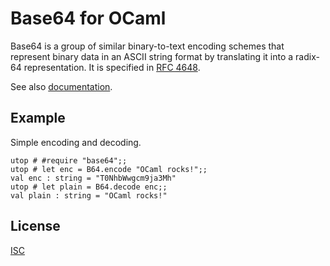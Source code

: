 Base64 for OCaml
================

Base64 is a group of similar binary-to-text encoding schemes that represent
binary data in an ASCII string format by translating it into a radix-64
representation.  It is specified in [RFC 4648][rfc4648].

See also [documentation][docs].

[rfc4648]: https://tools.ietf.org/html/rfc4648
[docs]: http://mirage.github.io/ocaml-base64/base64/

## Example

Simple encoding and decoding.

```shell
utop # #require "base64";;
utop # let enc = B64.encode "OCaml rocks!";;
val enc : string = "T0NhbWwgcm9ja3Mh"
utop # let plain = B64.decode enc;;
val plain : string = "OCaml rocks!"
```

## License

[ISC](https://www.isc.org/downloads/software-support-policy/isc-license/)
